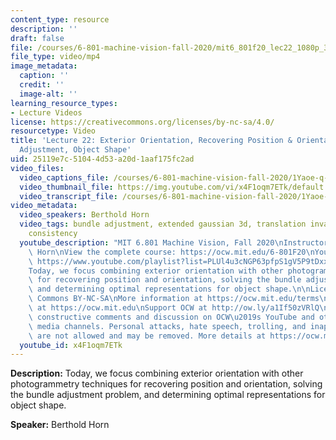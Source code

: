 ```yaml
---
content_type: resource
description: ''
draft: false
file: /courses/6-801-machine-vision-fall-2020/mit6_801f20_lec22_1080p_360p_16_9.mp4
file_type: video/mp4
image_metadata:
  caption: ''
  credit: ''
  image-alt: ''
learning_resource_types:
- Lecture Videos
license: https://creativecommons.org/licenses/by-nc-sa/4.0/
resourcetype: Video
title: 'Lecture 22: Exterior Orientation, Recovering Position & Orientation, Bundle
  Adjustment, Object Shape'
uid: 25119e7c-5104-4d53-a20d-1aaf175fc2ad
video_files:
  video_captions_file: /courses/6-801-machine-vision-fall-2020/1Yaoe-q-HxgwrDhdw4F5Gnk5onbWKN-Y3_transcript.webvtt
  video_thumbnail_file: https://img.youtube.com/vi/x4F1oqm7ETk/default.jpg
  video_transcript_file: /courses/6-801-machine-vision-fall-2020/1Yaoe-q-HxgwrDhdw4F5Gnk5onbWKN-Y3_transcript.pdf
video_metadata:
  video_speakers: Berthold Horn
  video_tags: bundle adjustment, extended gaussian 3d, translation invariance, rotation
    consistency
  youtube_description: "MIT 6.801 Machine Vision, Fall 2020\nInstructor: Berthold\
    \ Horn\nView the complete course: https://ocw.mit.edu/6-801F20\nYouTube Playlist:\
    \ https://www.youtube.com/playlist?list=PLUl4u3cNGP63pfpS1gV5P9tDxxL_e4W8O\n\n\
    Today, we focus combining exterior orientation with other photogrammetry techniques\
    \ for recovering position and orientation, solving the bundle adjustment problem,\
    \ and determining optimal representations for object shape.\n\nLicense: Creative\
    \ Commons BY-NC-SA\nMore information at https://ocw.mit.edu/terms\nMore courses\
    \ at https://ocw.mit.edu\nSupport OCW at http://ow.ly/a1If50zVRlQ\n\nWe encourage\
    \ constructive comments and discussion on OCW\u2019s YouTube and other social\
    \ media channels. Personal attacks, hate speech, trolling, and inappropriate comments\
    \ are not allowed and may be removed. More details at https://ocw.mit.edu/comments."
  youtube_id: x4F1oqm7ETk
---
```

**Description:** Today, we focus combining exterior orientation with other photogrammetry techniques for recovering position and orientation, solving the bundle adjustment problem, and determining optimal representations for object shape.

**Speaker:** Berthold Horn